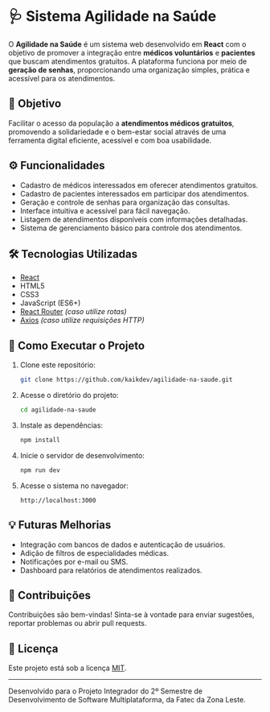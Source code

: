 # 🩺 Sistema Agilidade na Saúde

O **Agilidade na Saúde** é um sistema web desenvolvido em **React** com o objetivo de promover a integração entre **médicos voluntários** e **pacientes** que buscam atendimentos gratuitos. A plataforma funciona por meio de **geração de senhas**, proporcionando uma organização simples, prática e acessível para os atendimentos.

## 🎯 Objetivo

Facilitar o acesso da população a **atendimentos médicos gratuitos**, promovendo a solidariedade e o bem-estar social através de uma ferramenta digital eficiente, acessível e com boa usabilidade.

## ⚙️ Funcionalidades

- Cadastro de médicos interessados em oferecer atendimentos gratuitos.
- Cadastro de pacientes interessados em participar dos atendimentos.
- Geração e controle de senhas para organização das consultas.
- Interface intuitiva e acessível para fácil navegação.
- Listagem de atendimentos disponíveis com informações detalhadas.
- Sistema de gerenciamento básico para controle dos atendimentos.

## 🛠️ Tecnologias Utilizadas

- [React](https://reactjs.org/)
- HTML5
- CSS3
- JavaScript (ES6+)
- [React Router](https://reactrouter.com/) *(caso utilize rotas)*
- [Axios](https://axios-http.com/) *(caso utilize requisições HTTP)*

## 🚀 Como Executar o Projeto

1. Clone este repositório:
   ```bash
   git clone https://github.com/kaikdev/agilidade-na-saude.git
   ```

2. Acesse o diretório do projeto:
   ```bash
   cd agilidade-na-saude
   ```

3. Instale as dependências:
   ```bash
   npm install
   ```

4. Inicie o servidor de desenvolvimento:
   ```bash
   npm run dev
   ```

5. Acesse o sistema no navegador:
   ```
   http://localhost:3000
   ```

## 💡 Futuras Melhorias

- Integração com bancos de dados e autenticação de usuários.
- Adição de filtros de especialidades médicas.
- Notificações por e-mail ou SMS.
- Dashboard para relatórios de atendimentos realizados.

## 🤝 Contribuições

Contribuições são bem-vindas! Sinta-se à vontade para enviar sugestões, reportar problemas ou abrir pull requests.

## 📄 Licença

Este projeto está sob a licença [MIT](LICENSE).

---

Desenvolvido para o Projeto Integrador do 2º Semestre de Desenvolvimento de Software Multiplataforma, da Fatec da Zona Leste.